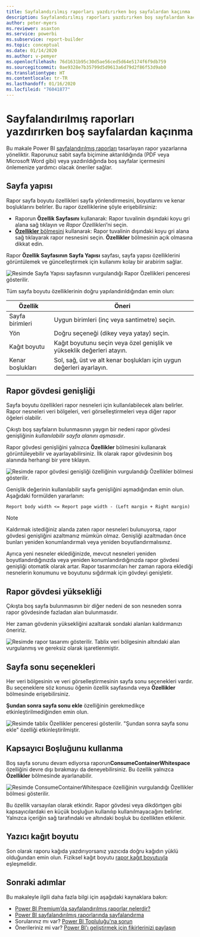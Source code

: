 ```yaml
---
title: Sayfalandırılmış raporları yazdırırken boş sayfalardan kaçınma
description: Sayfalandırılmış raporları yazdırırken boş sayfalardan kaçınacak şekilde tasarlama yönergeleri.
author: peter-myers
ms.reviewer: asaxton
ms.service: powerbi
ms.subservice: report-builder
ms.topic: conceptual
ms.date: 01/14/2020
ms.author: v-pemyer
ms.openlocfilehash: 76d1631b95c30d5ae56ced5d64e5174f6f9db759
ms.sourcegitcommit: 0ae9328e7b35799d5d9613a6d79d2f86f53d9ab0
ms.translationtype: HT
ms.contentlocale: tr-TR
ms.lasthandoff: 01/16/2020
ms.locfileid: "76041877"
---
```

# <a name="avoid-blank-pages-when-printing-paginated-reports"></a>Sayfalandırılmış raporları yazdırırken boş sayfalardan kaçınma

Bu makale Power BI [sayfalandırılmış raporları](../paginated-reports-report-builder-power-bi.md) tasarlayan rapor yazarlarına yöneliktir. Raporunuz sabit sayfa biçimine aktarıldığında (PDF veya Microsoft Word gibi) veya yazdırıldığında boş sayfalar içermesini önlemenize yardımcı olacak öneriler sağlar.

## <a name="page-setup"></a>Sayfa yapısı

Rapor sayfa boyutu özellikleri sayfa yönlendirmesini, boyutlarını ve kenar boşluklarını belirler. Bu rapor özelliklerine şöyle erişebilirsiniz:

- Raporun **Özellik Sayfasını** kullanarak: Rapor tuvalinin dışındaki koyu gri alana sağ tıklayın ve _Rapor Özellikleri_’ni seçin.
- [**Özellikler** bölmesini](../paginated-reports-report-design-view.md#4-properties-pane) kullanarak: Rapor tuvalinin dışındaki koyu gri alana sağ tıklayarak rapor nesnesini seçin. **Özellikler** bölmesinin açık olmasına dikkat edin.

Rapor **Özellik Sayfasının** **Sayfa Yapısı** sayfası, sayfa yapısı özelliklerini görüntülemek ve güncelleştirmek için kullanımı kolay bir arabirim sağlar.

![Resimde Sayfa Yapısı sayfasının vurgulandığı Rapor Özellikleri penceresi gösterilir.](media/report-paginated-blank-page/report-page-setup-properties.png)

Tüm sayfa boyutu özelliklerinin doğru yapılandırıldığından emin olun:

|Özellik|Öneri|
|---------|---------|
|Sayfa birimleri|Uygun birimleri (inç veya santimetre) seçin.|
|Yön|Doğru seçeneği (dikey veya yatay) seçin.|
|Kağıt boyutu|Kağıt boyutunu seçin veya özel genişlik ve yükseklik değerleri atayın.|
|Kenar boşlukları|Sol, sağ, üst ve alt kenar boşlukları için uygun değerleri ayarlayın.|
|||

## <a name="report-body-width"></a>Rapor gövdesi genişliği

Sayfa boyutu özellikleri rapor nesneleri için kullanılabilecek alanı belirler. Rapor nesneleri veri bölgeleri, veri görselleştirmeleri veya diğer rapor öğeleri olabilir.

Çıkıştı boş sayfaların bulunmasının yaygın bir nedeni rapor gövdesi genişliğinin _kullanılabilir sayfa alanını aşmasıdır_.

Rapor gövdesi genişliğini yalnızca **Özellikler** bölmesini kullanarak görüntüleyebilir ve ayarlayabilirsiniz. İlk olarak rapor gövdesinin boş alanında herhangi bir yere tıklayın.

![Resimde rapor gövdesi genişliği özelliğinin vurgulandığı Özellikler bölmesi gösterilir.](media/report-paginated-blank-page/report-body-properties-width.png)

Genişlik değerinin kullanılabilir sayfa genişliğini aşmadığından emin olun. Aşağıdaki formülden yararlanın:

```Report body width <= Report page width - (Left margin + Right margin)```

> [!NOTE]
> Kaldırmak istediğiniz alanda zaten rapor nesneleri bulunuyorsa, rapor gövdesi genişliğini azaltmanız mümkün olmaz. Genişliği azaltmadan önce bunları yeniden konumlandırmalı veya yeniden boyutlandırmalısınız.
>
> Ayrıca yeni nesneler eklediğinizde, mevcut nesneleri yeniden boyutlandırdığınızda veya yeniden konumlandırdığınızda rapor gövdesi genişliği otomatik olarak artar. Rapor tasarımcıları her zaman rapora eklediği nesnelerin konumunu ve boyutunu sığdırmak için gövdeyi genişletir.

## <a name="report-body-height"></a>Rapor gövdesi yüksekliği

Çıkışta boş sayfa bulunmasının bir diğer nedeni de son nesneden sonra rapor gövdesinde fazladan alan bulunmasıdır.

Her zaman gövdenin yüksekliğini azaltarak sondaki alanları kaldırmanızı öneririz.

![Resimde rapor tasarımı gösterilir. Tablix veri bölgesinin altındaki alan vurgulanmış ve gereksiz olarak işaretlenmiştir.](media/report-paginated-blank-page/report-body-remove-trailing-space.png)

## <a name="page-break-options"></a>Sayfa sonu seçenekleri

Her veri bölgesinin ve veri görselleştirmesinin sayfa sonu seçenekleri vardır. Bu seçeneklere söz konusu öğenin özellik sayfasında veya **Özellikler** bölmesinde erişebilirsiniz.

**Şundan sonra sayfa sonu ekle** özelliğinin gerekmedikçe etkinleştirilmediğinden emin olun.

![Resimde tablix Özellikler penceresi gösterilir. "Şundan sonra sayfa sonu ekle" özelliği etkinleştirilmiştir.](media/report-paginated-blank-page/data-region-page-break-option-after.png)

## <a name="consume-container-whitespace"></a>Kapsayıcı Boşluğunu kullanma

Boş sayfa sorunu devam ediyorsa raporun**ConsumeContainerWhitespace** özelliğini devre dışı bırakmayı da deneyebilirsiniz. Bu özellik yalnızca **Özellikler** bölmesinde ayarlanabilir.

![Resimde ConsumeContainerWhitespace özelliğinin vurgulandığı Özellikler bölmesi gösterilir.](media/report-paginated-blank-page/report-properties-consumecontainerwhitespace.png)

Bu özellik varsayılan olarak etkindir. Rapor gövdesi veya dikdörtgen gibi kapsayıcılardaki en küçük boşluğun kullanılıp kullanılmayacağını belirler. Yalnızca içeriğin sağ tarafındaki ve altındaki boşluk bu özellikten etkilenir.

## <a name="printer-paper-size"></a>Yazıcı kağıt boyutu

Son olarak raporu kağıda yazdırıyorsanız yazıcıda doğru kağıdın yüklü olduğundan emin olun. Fiziksel kağıt boyutu [rapor kağıt boyutuyla](#page-setup) eşleşmelidir.

## <a name="next-steps"></a>Sonraki adımlar

Bu makaleyle ilgili daha fazla bilgi için aşağıdaki kaynaklara bakın:

- [Power BI Premium’da sayfalandırılmış raporlar nelerdir?](../paginated-reports-report-builder-power-bi.md)
- [Power BI sayfalandırılmış raporlarında sayfalandırma](../paginated-reports-pagination.md)
- Sorularınız mı var? [Power BI Topluluğu'na sorun](https://community.powerbi.com/)
- Önerileriniz mi var? [Power BI'ı geliştirmek için fikirlerinizi paylaşın](https://ideas.powerbi.com)
